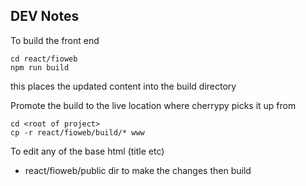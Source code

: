 
## DEV Notes
To build the front end
```
cd react/fioweb
npm run build
```
this places the updated content into the build directory

Promote the build to the live location where cherrypy picks it up from
```
cd <root of project>
cp -r react/fioweb/build/* www
```

To edit any of the base html (title etc)
- react/fioweb/public dir to make the changes then build

